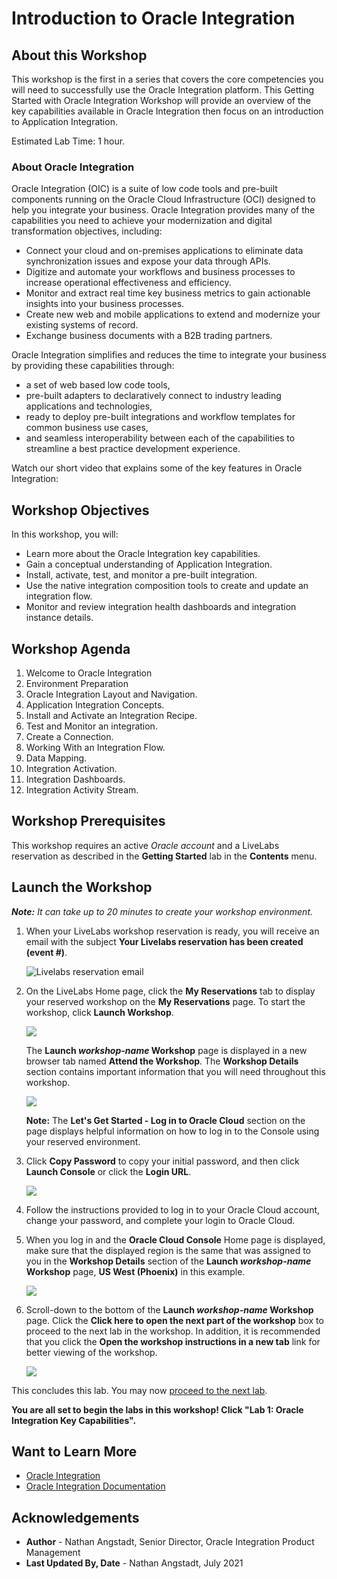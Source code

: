 # Introduction to Oracle Integration

## About this Workshop

This workshop is the first in a series that covers the core competencies you will need to successfully use the Oracle Integration platform. This Getting Started with Oracle Integration Workshop will provide an overview of the key capabilities available in Oracle Integration then focus on an introduction to Application Integration.

Estimated Lab Time: 1 hour.

### About Oracle Integration

Oracle Integration (OIC) is a suite of low code tools and pre-built components running on the Oracle Cloud Infrastructure (OCI) designed to help you integrate your business. Oracle Integration provides many of the capabilities you need to achieve your modernization and digital transformation objectives, including:

* Connect your cloud and on-premises applications to eliminate data synchronization issues and expose your data through APIs.
* Digitize and automate your workflows and business processes to increase operational effectiveness and efficiency.
* Monitor and extract real time key business metrics to gain actionable insights into your business processes.
* Create new web and mobile applications to extend and modernize your existing systems of record.
* Exchange business documents with a B2B trading partners.

Oracle Integration simplifies and reduces the time to integrate your business by providing these capabilities through:

* a set of web based low code tools,
* pre-built adapters to declaratively connect to industry leading applications and technologies,
* ready to deploy pre-built integrations and workflow templates for common business use cases,
* and seamless interoperability between each of the capabilities to streamline a best practice development experience.

Watch our short video that explains some of the key features in Oracle Integration:

  [](youtube:fKwft4VNcOs)

## Workshop Objectives

In this workshop, you will:

* Learn more about the Oracle Integration key capabilities.
* Gain a conceptual understanding of Application Integration.
* Install, activate, test, and monitor a pre-built integration.
* Use the native integration composition tools to create and update an integration flow.
* Monitor and review integration health dashboards and integration instance details.

## Workshop Agenda

1. Welcome to Oracle Integration
2. Environment Preparation
3. Oracle Integration Layout and Navigation.
4. Application Integration Concepts.
5. Install and Activate an Integration Recipe.
6. Test and Monitor an integration.
7. Create a Connection.
8. Working With an Integration Flow.
9. Data Mapping.
10. Integration Activation.
11. Integration Dashboards.
12. Integration Activity Stream.

## Workshop Prerequisites

This workshop requires an active *Oracle account* and a LiveLabs reservation as described in the **Getting Started** lab in the **Contents** menu.

## Launch the Workshop

_**Note:** It can take up to 20 minutes to create your workshop environment._

1. When your LiveLabs workshop reservation is ready, you will receive an email with the subject **Your Livelabs reservation has been created (event #)**.

    ![Livelabs reservation email](./images/env-built-email.png " ")

2. On the LiveLabs Home page, click the **My Reservations** tab to display your reserved workshop on the **My Reservations** page. To start the workshop, click **Launch Workshop**.

    ![](./images/my-reservations.png " ")

    The **Launch *workshop-name* Workshop** page is displayed in a new browser tab named **Attend the Workshop**. The **Workshop Details** section contains important information that you will need throughout this workshop.  

    ![](./images/workshop-details-section.png " ")

    **Note:** The **Let's Get Started - Log in to Oracle Cloud** section on the page displays helpful information on how to log in to the Console using your reserved environment.

3. Click **Copy Password** to copy your initial password, and then click **Launch Console** or click the **Login URL**.

    ![](./images/workshop-details-section-2.png " ")

4. Follow the instructions provided to log in to your Oracle Cloud account, change your password, and complete your login to Oracle Cloud.

5. When you log in and the **Oracle Cloud Console** Home page is displayed, make sure that the displayed region is the same that was assigned to you in the **Workshop Details** section of the **Launch *workshop-name* Workshop** page, **US West (Phoenix)** in this example.

    ![](images/console-home.png)

6. Scroll-down to the bottom of the **Launch *workshop-name* Workshop** page. Click the **Click here to open the next part of the workshop** box to proceed to the next lab in the workshop. In addition, it is recommended that you click the **Open the workshop instructions in a new tab** link for better viewing of the workshop.

    ![](images/bottom-page.png)

This concludes this lab. You may now [proceed to the next lab](#next).

**You are all set to begin the labs in this workshop! Click "Lab 1: Oracle Integration Key Capabilities".**

## Want to Learn More

* [Oracle Integration](https://www.oracle.com/integration/)
* [Oracle Integration Documentation](https://docs.oracle.com/en/cloud/paas/integration-cloud/index.html)

## Acknowledgements

* **Author** - Nathan Angstadt, Senior Director, Oracle Integration Product Management
* **Last Updated By, Date** - Nathan Angstadt, July 2021
